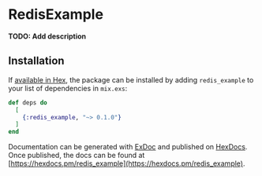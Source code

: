 # RedisExample

**TODO: Add description**

## Installation

If [available in Hex](https://hex.pm/docs/publish), the package can be installed
by adding `redis_example` to your list of dependencies in `mix.exs`:

```elixir
def deps do
  [
    {:redis_example, "~> 0.1.0"}
  ]
end
```

Documentation can be generated with [ExDoc](https://github.com/elixir-lang/ex_doc)
and published on [HexDocs](https://hexdocs.pm). Once published, the docs can
be found at [https://hexdocs.pm/redis_example](https://hexdocs.pm/redis_example).


